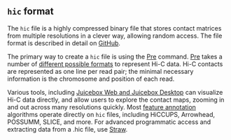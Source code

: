 ## `hic` format
The `hic` file is a highly compressed binary file that stores contact matrices from multiple resolutions in a clever way, allowing random access. The file format is described in detail on [GitHub](https://github.com/aidenlab/hic-format).

The primary way to create a `hic` file is using the [Pre](Pre) command. [Pre](Pre) takes a number of [different possible formats](Pre#file-format) to represent Hi-C data. Hi-C contacts are represented as one line per read pair; the minimal necessary information is the chromosome and position of each read.

Various tools, including [Juicebox Web and Juicebox Desktop](juicebox.wiki/Juicebox_intro.md) can visualize Hi-C data directly, and allow users to explore the contact maps, zooming in and out across many resolutions quickly. Most [feature annotation](Feature-Annotation) algorithms operate directly on `hic` files, including HiCCUPS, Arrowhead, POSSUMM, SLICE, and more. For advanced programmatic access and extracting data from a .hic file, use [Straw](straw.wiki/Home.md). 



